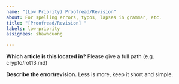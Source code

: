 ```yaml
---
name: "(Low Priority) Proofread/Revision"
about: For spelling errors, typos, lapses in grammar, etc.
title: "[Proofread/Revision] "
labels: low-priority
assignees: shawnduong

---
```


**Which article is this located in?**
Please give a full path (e.g. crypto/rot13.md)

**Describe the error/revision.**
Less is more, keep it short and simple.
